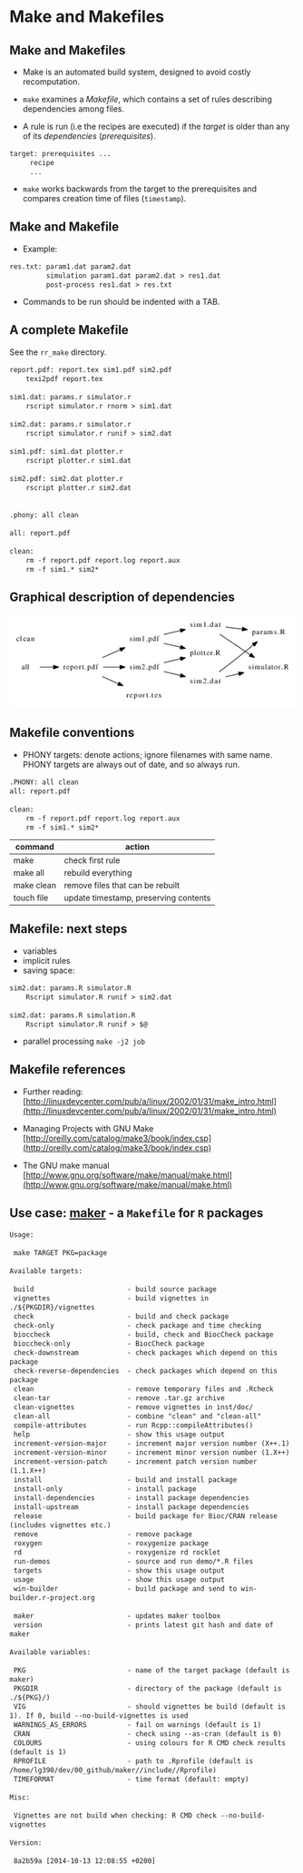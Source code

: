 
# Make and Makefiles

## Make and Makefiles

- Make is an automated build system, designed to avoid costly
  recomputation.

- `make` examines a *Makefile*, which contains a set of rules describing
  dependencies among files.

- A rule is run (i.e the recipes are executed) if the *target* is older than 
  any of its *dependencies* (*prerequisites*). 

```
target: prerequisites ...
     recipe
     ...
```

- `make` works backwards from the target to the prerequisites and
  compares creation time of files (`timestamp`).

## Make and Makefile

- Example:

```
res.txt: param1.dat param2.dat
         simulation param1.dat param2.dat > res1.dat
         post-process res1.dat > res.txt
```

- Commands to be run should be indented with a TAB.


## A complete Makefile 

See the `rr_make` directory.

```
report.pdf: report.tex sim1.pdf sim2.pdf 
	texi2pdf report.tex

sim1.dat: params.r simulator.r
	rscript simulator.r rnorm > sim1.dat

sim2.dat: params.r simulator.r
	rscript simulator.r runif > sim2.dat

sim1.pdf: sim1.dat plotter.r
	rscript plotter.r sim1.dat

sim2.pdf: sim2.dat plotter.r
	rscript plotter.r sim2.dat


.phony: all clean

all: report.pdf

clean:
	rm -f report.pdf report.log report.aux
	rm -f sim1.* sim2*
```


## Graphical description of dependencies

![dependency graph](./figure/makedep.png)

## Makefile conventions

   - PHONY targets: denote actions; ignore filenames with same
     name. PHONY targets are always out of date, and so always run.

```
.PHONY: all clean
all: report.pdf

clean:
	rm -f report.pdf report.log report.aux
	rm -f sim1.* sim2*
```



| command    | action                                |
|------------|---------------------------------------|
| make       | check first rule                      |
| make all   | rebuild everything                    |
| make clean | remove files that can be rebuilt      |
| touch file | update timestamp, preserving contents |



## Makefile: next steps

- variables
- implicit rules
- saving space:
```
sim2.dat: params.R simulator.R
	Rscript simulator.R runif > sim2.dat

sim2.dat: params.R simulation.R
	Rscript simulator.R runif > $@
```

- parallel processing `make -j2 job`

## Makefile references

- Further reading: 
[http://linuxdevcenter.com/pub/a/linux/2002/01/31/make_intro.html](http://linuxdevcenter.com/pub/a/linux/2002/01/31/make_intro.html)

- Managing Projects with GNU Make 
[http://oreilly.com/catalog/make3/book/index.csp](http://oreilly.com/catalog/make3/book/index.csp)

- The GNU make manual 
[http://www.gnu.org/software/make/manual/make.html](http://www.gnu.org/software/make/manual/make.html)

## Use case: [maker](https://github.com/computationalproteomicsunit/maker) - a `Makefile` for `R` packages

```
Usage:

 make TARGET PKG=package

Available targets:

 build                       - build source package
 vignettes                   - build vignettes in ./${PKGDIR}/vignettes
 check                       - build and check package
 check-only                  - check package and time checking
 bioccheck                   - build, check and BiocCheck package
 bioccheck-only              - BiocCheck package
 check-downstream            - check packages which depend on this package
 check-reverse-dependencies  - check packages which depend on this package
 clean                       - remove temporary files and .Rcheck
 clean-tar                   - remove .tar.gz archive
 clean-vignettes             - remove vignettes in inst/doc/
 clean-all                   - combine "clean" and "clean-all"
 compile-attributes          - run Rcpp::compileAttributes()
 help                        - show this usage output
 increment-version-major     - increment major version number (X++.1)
 increment-version-minor     - increment minor version number (1.X++)
 increment-version-patch     - increment patch version number (1.1.X++)
 install                     - build and install package
 install-only                - install package
 install-dependencies        - install package dependencies
 install-upstream            - install package dependencies
 release                     - build package for Bioc/CRAN release (includes vignettes etc.)
 remove                      - remove package
 roxygen                     - roxygenize package
 rd                          - roxygenize rd rocklet
 run-demos                   - source and run demo/*.R files
 targets                     - show this usage output
 usage                       - show this usage output
 win-builder                 - build package and send to win-builder.r-project.org

 maker                       - updates maker toolbox
 version                     - prints latest git hash and date of maker

Available variables:

 PKG                         - name of the target package (default is maker)
 PKGDIR                      - directory of the package (default is ./${PKG}/)
 VIG                         - should vignettes be build (default is 1). If 0, build --no-build-vignettes is used
 WARNINGS_AS_ERRORS          - fail on warnings (default is 1)
 CRAN                        - check using --as-cran (default is 0)
 COLOURS                     - using colours for R CMD check results (default is 1)
 RPROFILE                    - path to .Rprofile (default is /home/lg390/dev/00_github/maker//include//Rprofile)
 TIMEFORMAT                  - time format (default: empty)

Misc:

 Vignettes are not build when checking: R CMD check --no-build-vignettes

Version:

 8a2b59a [2014-10-13 12:08:55 +0200]
```

